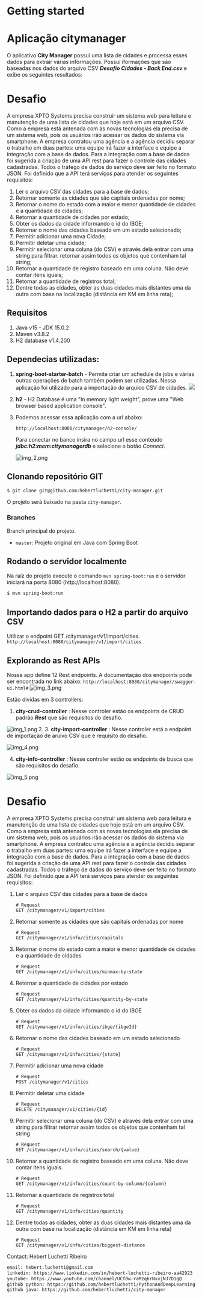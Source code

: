 # Getting started
# Aplicação citymanager 
O aplicativo **City Manager** possui uma lista de cidades e processa esses dados para extrair várias informações.
Possui iformações que são baseadas nos dados do arquivo CSV _**Desafio Cidades - Back End.csv**_ e exibe os seguintes resultados:

# Desafio
A empresa XPTO Systems precisa construir um sistema web para leitura e manutenção de uma lista de cidades que hoje está em um arquivo CSV.
Como a empresa está antenada com as novas tecnologias ela precisa de um sistema web, pois os usuários irão acessar os dados do sistema via smartphone.
A empresa contratou uma agência e a agência decidiu separar o trabalho em duas partes: uma equipe irá fazer a interface e equipe a integração com a base de dados.
Para a integração com a base de dados foi sugerida a criação de uma API rest para fazer o controle das cidades cadastradas. Todos o tráfego de dados do serviço deve ser feito no formato JSON.
Foi definido que a API terá serviços para atender os seguintes requisitos:
1. Ler o arquivo CSV das cidades para a base de dados;
2. Retornar somente as cidades que são capitais ordenadas por nome;
3. Retornar o nome do estado com a maior e menor quantidade de cidades e a
   quantidade de cidades;
4. Retornar a quantidade de cidades por estado;
5. Obter os dados da cidade informando o id do IBGE;
6. Retornar o nome das cidades baseado em um estado selecionado;
7. Permitir adicionar uma nova Cidade;
8. Permitir deletar uma cidade;
9. Permitir selecionar uma coluna (do CSV) e através dela entrar com uma string para
   filtrar. retornar assim todos os objetos que contenham tal string;
10. Retornar a quantidade de registro baseado em uma coluna. Não deve contar itens
    iguais;
11. Retornar a quantidade de registros total;
12. Dentre todas as cidades, obter as duas cidades mais distantes uma da outra com base
    na localização (distância em KM em linha reta);

## Requisitos

1. Java v15 - JDK 15.0.2
2. Maven v3.8.2
3. H2 database v1.4.200

## Dependecias utilizadas: 
1. **spring-boot-starter-batch** - Permite criar um schedule de jobs e várias outras operações de batch também podem ser utilizadas. Nessa aplicação foi utilizado para a importação do arquico CSV de cidades.
![](img.png)


2. **h2** - H2 Database é uma "In memory light weight", prove uma "Web browser based application console". 

3. Podemos acessar essa aplicação com a url abaixo: 
   ```
   http://localhost:8080/citymanager/h2-console/
   ```
   Para conectar no banco insira no campo url esse conteúdo **_jdbc:h2:mem:citymanagerdb_** e selecione o botão _Connect_.

    ![img_2.png](img_2.png)

## Clonando repositório GIT

```bash
$ git clone git@github.com:hebertluchetti/city-manager.git
```

O projeto será baixado na pasta `city-manager`.

### Branches

Branch principal do projeto.

* `master`: Projeto original em Java com Spring Boot

## Rodando o servidor localmente

Na raíz do projeto execute o comando `mvn spring-boot:run` e o servidor iniciará na porta 8080 (http://localhost:8080).
```bash
$ mvn spring-boot:run
```
## Importando dados para o H2 a partir do arquivo CSV

Utilizar o endpoint GET /citymanager​/v1​/import​/cities.
    ```
    http://localhost:8080/citymanager/v1/import/cities
    ```
## Explorando as Rest APIs ##
Nossa app define 12 Rest endpoints. 
A documentação dos endpoints pode ser encontrada no link abaixo: 
    ```
    http://localhost:8080/citymanager/swagger-ui.html#
    ```
![img_3.png](img_3.png)

Estão dividas em 3 controllers:
1. **city-crud-controller** :
    Nesse controler estão os endpoints de CRUD padrão **_Rest_** que são requisitos do desafio.

![img_1.png](img_1.png)
2. 
3. **city-import-controller** : 
   Nesse controler está o endpoint de importação de aruivo CSV que é requisito do desafio.

![img_4.png](img_4.png)

4. **city-info-controller** : 
   Nesse controler estão os endpoints de busca que são requisitos do desafio.

![img_5.png](img_5.png)

# Desafio
A empresa XPTO Systems precisa construir um sistema web para leitura e manutenção de uma lista de cidades que hoje está em um arquivo CSV.
Como a empresa está antenada com as novas tecnologias ela precisa de um sistema web, pois os usuários irão acessar os dados do sistema via smartphone.
A empresa contratou uma agência e a agência decidiu separar o trabalho em duas partes: uma equipe irá fazer a interface e equipe a integração com a base de dados.
Para a integração com a base de dados foi sugerida a criação de uma API rest para fazer o controle das cidades cadastradas. Todos o tráfego de dados do serviço deve ser feito no formato JSON.
Foi definido que a API terá serviços para atender os seguintes requisitos:

1. Ler o arquivo CSV das cidades para a base de dados
    ```
    # Request
    GET /citymanager​/v1​/import​/cities
    ```

2. Retornar somente as cidades que são capitais ordenadas por nome
    ```
    # Request
    GET ​/citymanager​/v1​/info​/cities​/capitals
    ```

3. Retornar o nome do estado com a maior e menor quantidade de cidades e a quantidade de cidades
    ```
    # Request
    GET /citymanager/v1/info/cities/minmax-by-state
    ```

4. Retornar a quantidade de cidades por estado
    ```
    # Request
    GET /citymanager/v1/info/cities/quantity-by-state
    ```
   
5. Obter os dados da cidade informando o id do IBGE
    ```
    # Request
    GET /citymanager/v1/info/cities/ibge/{ibgeId}
    ```

6. Retornar o nome das cidades baseado em um estado selecionado
    ```
    # Request
    GET /citymanager/v1/info/cities/{state}
    ```

7. Permitir adicionar uma nova cidade
    ```
    # Request
    POST /citymanager/v1/cities
    ```

8. Permitir deletar uma cidade
    ```
    # Request
    DELETE ​/citymanager​/v1​/cities​/{id}
    ```

9. Permitir selecionar uma coluna (do CSV) e através dela entrar com uma string para filtrar retornar assim todos os objetos que contenham tal string
    ```
    # Request
    GET /citymanager/v1/info/cities/search/{value}
    ```

10. Retornar a quantidade de registro baseado em uma coluna. Não deve contar itens iguais.
    ```
    # Request
    GET ​/citymanager​/v1​/info​/cities​/count-by-column​/{column}
    ```

11. Retornar a quantidade de registros total
    ```
    # Request
    GET /citymanager/v1/info/cities/quantity
    ```

12. Dentre todas as cidades, obter as duas cidades mais distantes uma da outra com base na localização (distância em KM em linha reta)
    ```
    # Request
    GET /citymanager​/v1​/info​/cities​/biggest-distance
    ```

Contact: Hebert Luchetti Ribeiro
```bash
email: hebert.luchetti@gmail.com
linkedin: https://www.linkedin.com/in/hebert-luchetti-ribeiro-aa42923
youtube: https://www.youtube.com/channel/UCf0w-raMzq6rNxxjNJ7D1gQ
github python: https://github.com/hebertluchetti/PythonAndDeepLearning
github java: https://github.com/hebertluchetti/city-manager
```